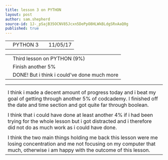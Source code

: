 ```yaml
---
title: lesson 3 on PYTHON
layout: post
author: sam.shepherd
source-id: 1J-_pSajB35OCNV85Jcxn5DePpO8HLWkBLdgSRxAaQ0g
published: true
---
```

<table>
  <tr>
    <td></td>
    <td>PYTHON 3</td>
    <td></td>
    <td>11/05/17</td>
  </tr>
</table>


<table>
  <tr>
    <td></td>
    <td>Third lesson on PYTHON (9%)</td>
  </tr>
  <tr>
    <td></td>
    <td>Finish another 5%</td>
  </tr>
  <tr>
    <td></td>
    <td>DONE! But i think i could've done much more</td>
  </tr>
</table>


<table>
  <tr>
    <td></td>
  </tr>
  <tr>
    <td></td>
  </tr>
  <tr>
    <td>I think i made a decent amount of progress today and i beat my goal of getting through another 5% of codcademy. I finished off the date and time section and got quite far through boolean.</td>
  </tr>
  <tr>
    <td></td>
  </tr>
  <tr>
    <td>I think that i could have done at least another 4% if i had been trying for the whole lesson but i got distracted and i therefore did not do as much work as i could have done.</td>
  </tr>
  <tr>
    <td></td>
  </tr>
  <tr>
    <td>I think the two main things holding me back this lesson were me losing concentration and me not focusing on my computer that much, otherwise i am happy with the outcome of this lesson.</td>
  </tr>
</table>


